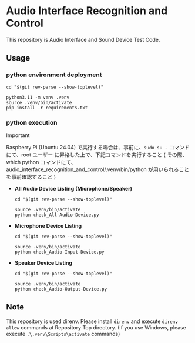 # Audio Interface Recognition and Control

This repository is Audio Interface and Sound Device Test Code.

## Usage

### python environment deployment

```
cd "$(git rev-parse --show-toplevel)"

python3.11 -m venv .venv
source .venv/bin/activate
pip install -r requirements.txt
```

### python execution

> [!IMPORTANT]
> Raspberry Pi (Ubuntu 24.04) で実行する場合は、事前に、`sudo su -` コマンドにて、root ユーザー に昇格した上で、下記コマンドを実行すること
> ( その際、 which python コマンドにて、 audio_interface_recognition_and_control/.venv/bin/python が用いられることを事前確認すること )

- **All Audio Device Listing (Microphone/Speaker)**

  ```
  cd "$(git rev-parse --show-toplevel)"

  source .venv/bin/activate
  python check_All-Audio-Device.py
  ```

- **Microphone Device Listing**

  ```
  cd "$(git rev-parse --show-toplevel)"

  source .venv/bin/activate
  python check_Audio-Input-Device.py
  ```

- **Speaker Device Listing**

  ```
  cd "$(git rev-parse --show-toplevel)"

  source .venv/bin/activate
  python check_Audio-Output-Device.py
  ```

## Note

This repository is used direnv.
Please install `direnv` and execute `direnv allow` commands at Repository Top directory.
(If you use Windows, please execute `.\.venv\Scripts\activate` commands)

